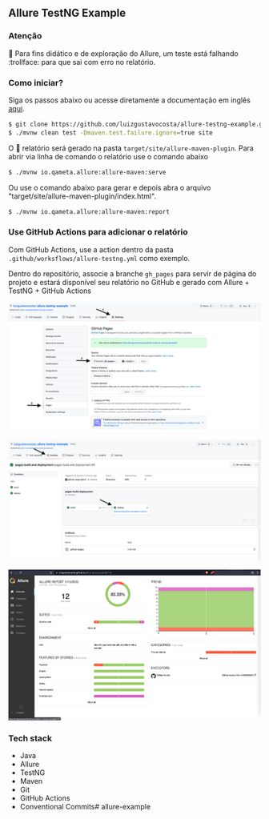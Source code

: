 
## Allure TestNG Example

### Atenção
:stop_sign: Para fins didático e de exploração do Allure, um teste está falhando :trollface: para que sai com erro no relatório.

### Como iniciar?

Siga os passos abaixo ou acesse diretamente a documentação em inglês [aqui](https://github.com/allure-examples/allure-testng-example).

```bash
$ git clone https://github.com/luizgustavocosta/allure-testng-example.git
$ ./mvnw clean test -Dmaven.test.failure.ignore=true site
```

O :page_facing_up: relatório será gerado na pasta `target/site/allure-maven-plugin`. 
Para abrir via linha de comando o relatório use o comando abaixo

```bash
$ ./mvnw io.qameta.allure:allure-maven:serve
```

Ou use o comando abaixo para gerar e depois abra o arquivo "target/site/allure-maven-plugin/index.html".

```bash
$ ./mvnw io.qameta.allure:allure-maven:report
```

### Use GitHub Actions para adicionar o relatório
Com GitHub Actions, use a action dentro da pasta ```.github/worksflows/allure-testng.yml``` como exemplo.

Dentro do repositório, associe a branche ```gh_pages``` para servir de página do projeto e estará disponível seu relatório no GitHub e gerado com Allure + TestNG + GitHub Actions

![img.png](static/ConfigGH_Pages.png)

![img.png](static/Actions_GH_Pages.png)

![img.png](static/Allure_Report.png)

### Tech stack
- Java
- Allure
- TestNG
- Maven
- Git
- GitHub Actions
- Conventional Commits#   a l l u r e - e x a m p l e 
 
 